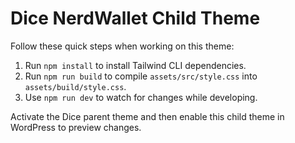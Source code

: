 # Dice NerdWallet Child Theme

Follow these quick steps when working on this theme:

1. Run `npm install` to install Tailwind CLI dependencies.
2. Run `npm run build` to compile `assets/src/style.css` into `assets/build/style.css`.
3. Use `npm run dev` to watch for changes while developing.

Activate the Dice parent theme and then enable this child theme in WordPress to preview changes.

